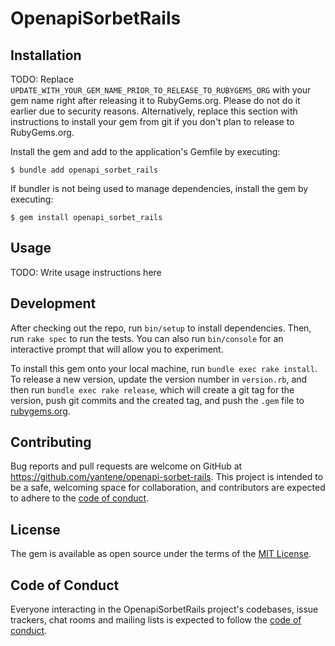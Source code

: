 # OpenapiSorbetRails

## Installation

TODO: Replace `UPDATE_WITH_YOUR_GEM_NAME_PRIOR_TO_RELEASE_TO_RUBYGEMS_ORG` with your gem name right after releasing it to RubyGems.org. Please do not do it earlier due to security reasons. Alternatively, replace this section with instructions to install your gem from git if you don't plan to release to RubyGems.org.

Install the gem and add to the application's Gemfile by executing:

    $ bundle add openapi_sorbet_rails

If bundler is not being used to manage dependencies, install the gem by executing:

    $ gem install openapi_sorbet_rails

## Usage

TODO: Write usage instructions here

## Development

After checking out the repo, run `bin/setup` to install dependencies. Then, run `rake spec` to run the tests. You can also run `bin/console` for an interactive prompt that will allow you to experiment.

To install this gem onto your local machine, run `bundle exec rake install`. To release a new version, update the version number in `version.rb`, and then run `bundle exec rake release`, which will create a git tag for the version, push git commits and the created tag, and push the `.gem` file to [rubygems.org](https://rubygems.org).

## Contributing

Bug reports and pull requests are welcome on GitHub at https://github.com/yantene/openapi-sorbet-rails.
This project is intended to be a safe, welcoming space for collaboration, and contributors are expected to adhere
to the [code of conduct](https://github.com/yantene/openapi-sorbet-rails/blob/main/CODE_OF_CONDUCT.md).

## License

The gem is available as open source under the terms of the [MIT License](https://opensource.org/licenses/MIT).

## Code of Conduct

Everyone interacting in the OpenapiSorbetRails project's codebases, issue trackers, chat rooms and mailing lists is
expected to follow the [code of conduct](https://github.com/yantene/openapi-sorbet-rails/blob/main/CODE_OF_CONDUCT.md).
